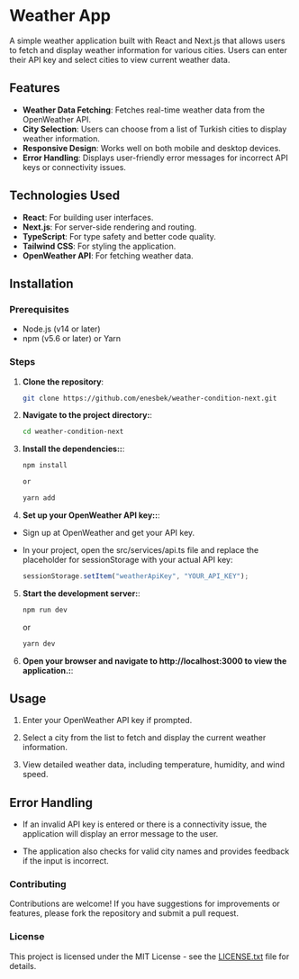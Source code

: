 # Weather App

A simple weather application built with React and Next.js that allows users to fetch and display weather information for various cities. Users can enter their API key and select cities to view current weather data.

## Features

- **Weather Data Fetching**: Fetches real-time weather data from the OpenWeather API.
- **City Selection**: Users can choose from a list of Turkish cities to display weather information.
- **Responsive Design**: Works well on both mobile and desktop devices.
- **Error Handling**: Displays user-friendly error messages for incorrect API keys or connectivity issues.

## Technologies Used

- **React**: For building user interfaces.
- **Next.js**: For server-side rendering and routing.
- **TypeScript**: For type safety and better code quality.
- **Tailwind CSS**: For styling the application.
- **OpenWeather API**: For fetching weather data.

## Installation

### Prerequisites

- Node.js (v14 or later)
- npm (v5.6 or later) or Yarn

### Steps

1. **Clone the repository**:

   ```bash
   git clone https://github.com/enesbek/weather-condition-next.git

   ```

2. **Navigate to the project directory:**:

   ```bash
   cd weather-condition-next

   ```

3. **Install the dependencies::**:

   ```bash
   npm install

   or

   yarn add

   ```

4. **Set up your OpenWeather API key::**:

- Sign up at OpenWeather and get your API key.
- In your project, open the src/services/api.ts file and replace the placeholder for sessionStorage with your actual API key:

  ```typescript
  sessionStorage.setItem("weatherApiKey", "YOUR_API_KEY");
  ```

5. **Start the development server:**:

   ```bash
   npm run dev
   ```

   or

   ```bash
   yarn dev
   ```

6. **Open your browser and navigate to http://localhost:3000 to view the application.:**:

## Usage

1. Enter your OpenWeather API key if prompted.

2. Select a city from the list to fetch and display the current weather information.

3. View detailed weather data, including temperature, humidity, and wind speed.

## Error Handling

- If an invalid API key is entered or there is a connectivity issue, the application will display an error message to the user.

- The application also checks for valid city names and provides feedback if the input is incorrect.

### Contributing

Contributions are welcome! If you have suggestions for improvements or features, please fork the repository and submit a pull request.

### License

This project is licensed under the MIT License - see the [LICENSE.txt](LICENSE.txt) file for details.
